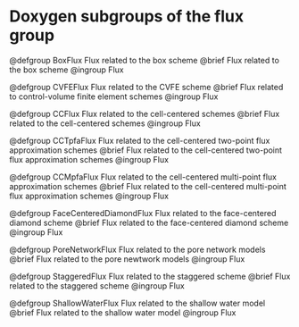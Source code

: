 # Doxygen subgroups of the flux group

@defgroup BoxFlux Flux related to the box scheme
@brief Flux related to the box scheme
@ingroup Flux

@defgroup CVFEFlux Flux related to the CVFE scheme
@brief Flux related to control-volume finite element schemes
@ingroup Flux

@defgroup CCFlux Flux related to the cell-centered schemes
@brief Flux related to the cell-centered schemes
@ingroup Flux

@defgroup CCTpfaFlux Flux related to the cell-centered two-point flux approximation schemes
@brief Flux related to the cell-centered two-point flux approximation schemes
@ingroup Flux

@defgroup CCMpfaFlux Flux related to the cell-centered multi-point flux approximation schemes
@brief Flux related to the cell-centered multi-point flux approximation schemes
@ingroup Flux

@defgroup FaceCenteredDiamondFlux Flux related to the face-centered diamond scheme
@brief Flux related to the face-centered diamond scheme
@ingroup Flux

@defgroup PoreNetworkFlux Flux related to the pore network models
@brief Flux related to the pore newtwork models
@ingroup Flux

@defgroup StaggeredFlux Flux related to the staggered scheme
@brief Flux related to the staggered scheme
@ingroup Flux

@defgroup ShallowWaterFlux Flux related to the shallow water model
@brief Flux related to the shallow water model
@ingroup Flux

